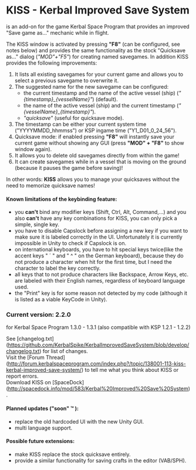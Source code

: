KISS - Kerbal Improved Save System
==================================

is an add-on for the game Kerbal Space Program that provides an improved "Save game as..." mechanic while in flight.

The KISS window is activated by pressing **"F8"** (can be configured, see notes below) and provides the same functionality as
the stock "Quicksave as..." dialog (*"MOD"+"F5"*) for creating named savegames. In addition KISS provides the following improvements:

1. It lists all existing savegames for your current game and allows you to select a previous savegame to overwrite it.
2. The suggested name for the new savegame can be configured:
   * the current timestamp and the name of the active vessel (ship) (*"{timestamp}_{vesselName}"*) (default).
   * the name of the active vessel (ship) and the current timestamp (*"{vesselName}_{timestamp}"*).
   * *"quicksave"* (useful for quicksave mode).
3. The timestamp can be either your current system time ("YYYYMMDD_hhmmss") or KSP ingame time ("Y1_D01_0_24_56").
4. Quicksave mode: if enabled pressing **"F8"** will instantly save your current game without showing any GUI (press **"MOD" + "F8"** to show window again).
5. It allows you to delete old savegames directly from within the game!
6. It can create savegames while in a vessel that is moving on the ground (because it pauses the game before saving)!

In other words: **KISS** allows you to manage your quicksaves without the need to memorize quicksave names!

#### Known limitations of the keybinding feature: ####
* you **can't** bind any modifier keys (Shift, Ctrl, Alt, Command,...) and you also **can't** have any key combinations for KISS, you can only pick a simple, single key.
* you have to disable Capslock before assigning a new key if you want to make sure it is labeled correctly in the UI. Unfortunately it is currently impossible in Unity to check if Capslock is on.
* on international keyboards, you have to hit special keys twice(like the accent keys " ´ " and " ^ " on the German keyboard), because they do not produce a character when hit for the first time, but I need the character to label the key correctly.
* all keys that to not produce characters like Backspace, Arrow Keys, etc. are labeled with their English names, regardless of keyboard language used.
* the "Print" key is for some reason not detected by my code (although it is listed as a viable KeyCode in Unity).

### Current version: 2.2.0 ###
for Kerbal Space Program 1.3.0 - 1.3.1 (also compatible with KSP 1.2.1 - 1.2.2)


See [changelog.txt] (https://github.com/KerbalSpike/KerbalImprovedSaveSystem/blob/develop/changelog.txt) for list of changes.  
Visit the [Forum Thread] (http://forum.kerbalspaceprogram.com/index.php?/topic/138001-113-kiss-kerbal-improved-save-system/) to tell me what you think about KISS or report errors.  
Download KISS on [SpaceDock] (http://spacedock.info/mod/583/Kerbal%20Improved%20Save%20System).

#### Planned updates ("soon" :tm: ): ####
* replace the old hardcoded UI with the new Unity GUI.
* multi language support.

#### Possible future extensions: ####
* make KISS replace the stock quicksave entirely.
* provide a similar functionality for saving crafts in the editor (VAB/SPH). 

